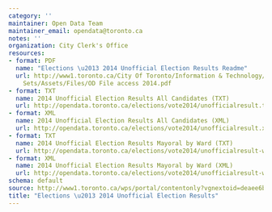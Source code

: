 ```yaml
---
category: ''
maintainer: Open Data Team
maintainer_email: opendata@toronto.ca
notes: ''
organization: City Clerk's Office
resources:
- format: PDF
  name: "Elections \u2013 2014 Unofficial Election Results Readme"
  url: http://www1.toronto.ca/City Of Toronto/Information & Technology/Open Data/Data
    Sets/Assets/Files/OD File access 2014.pdf
- format: TXT
  name: 2014 Unofficial Election Results All Candidates (TXT)
  url: http://opendata.toronto.ca/elections/vote2014/unofficialresult.txt
- format: XML
  name: 2014 Unofficial Election Results All Candidates (XML)
  url: http://opendata.toronto.ca/elections/vote2014/unofficialresult.xml
- format: TXT
  name: 2014 Unofficial Election Results Mayoral by Ward (TXT)
  url: http://opendata.toronto.ca/elections/vote2014/unofficialresult-wardbyward.txt
- format: XML
  name: 2014 Unofficial Election Results Mayoral by Ward (XML)
  url: http://opendata.toronto.ca/elections/vote2014/unofficialresult-wardbyward.xml
schema: default
source: http://www1.toronto.ca/wps/portal/contentonly?vgnextoid=deaee6be04c38410VgnVCM10000071d60f89RCRD&vgnextchannel=1a66e03bb8d1e310VgnVCM10000071d60f89RCRD
title: "Elections \u2013 2014 Unofficial Election Results"
---
```

